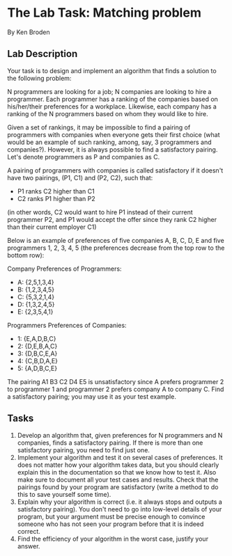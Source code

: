 # The Lab Task: Matching problem

By Ken Broden

## Lab Description

Your task is to design and implement an algorithm that finds a solution to the following problem:

N programmers are looking for a job; N companies are looking to hire a programmer. Each programmer has a ranking of the companies based on his/her/their preferences for a workplace. Likewise, each company has a ranking of the N programmers based on whom they would like to hire.

Given a set of rankings, it may be impossible to find a pairing of programmers with companies when everyone gets their first choice (what would be an example of such ranking, among, say, 3 programmers and companies?). However, it is always possible to find a satisfactory pairing. Let's denote programmers as P and companies as C.

A pairing of programmers with companies is called satisfactory if it doesn't have two pairings, (P1, C1) and (P2, C2), such that:

- P1 ranks C2 higher than C1
- C2 ranks P1 higher than P2

(in other words, C2 would want to hire P1 instead of their current programmer P2, and P1 would accept the offer since they rank C2 higher than their current employer C1)

Below is an example of preferences of five companies A, B, C, D, E and five programmers 1, 2, 3, 4, 5 (the preferences decrease from the top row to the bottom row):

Company Preferences of Programmers:

- A: {2,5,1,3,4}
- B: {1,2,3,4,5}
- C: {5,3,2,1,4}
- D: {1,3,2,4,5}
- E: {2,3,5,4,1}

Programmers Preferences of Companies:

- 1: {E,A,D,B,C}
- 2: {D,E,B,A,C}
- 3: {D,B,C,E,A}
- 4: {C,B,D,A,E}
- 5: {A,D,B,C,E}

The pairing A1 B3 C2 D4 E5 is unsatisfactory since A prefers programmer 2 to programmer 1 and programmer 2 prefers company A to company C. Find a satisfactory pairing; you may use it as your test example.

## Tasks

1. Develop an algorithm that, given preferences for N programmers and N companies, finds a satisfactory pairing. If there is more than one satisfactory pairing, you need to find just one.
2. Implement your algorithm and test it on several cases of preferences. It does not matter how your algorithm takes data, but you should clearly explain this in the documentation so that we know how to test it. Also make sure to document all your test cases and results. Check that the pairings found by your program are satisfactory (write a method to do this to save yourself some time).
3. Explain why your algorithm is correct (i.e. it always stops and outputs a satisfactory pairing). You don't need to go into low-level details of your program, but your argument must be precise enough to convince someone who has not seen your program before that it is indeed correct.
4. Find the efficiency of your algorithm in the worst case, justify your answer.
